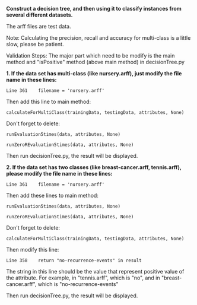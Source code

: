 **Construct a decision tree, and then using it to classify instances from several different datasets.**

The arff files are test data.

Note: Calculating the precision, recall and accuracy for multi-class is a little slow, please be patient.

Validation Steps:
The major part which need to be modify is the main method and "isPositive" method (above main method) in decisionTree.py

**1. If the data set has multi-class (like nursery.arff), just modify the file name in these lines:**
    
    Line 361    filename = 'nursery.arff'

Then add this line to main method:
    
    calculateForMultiClass(trainingData, testingData, attributes, None)

Don't forget to delete:
    
    runEvaluation5times(data, attributes, None)
    
    runZeroREvaluation5times(data, attributes, None)

Then run decisionTree.py, the result will be displayed.



**2. If the data set has two classes (like breast-cancer.arff, tennis.arff), please modify the file name in these lines:**
    
    Line 361    filename = 'nursery.arff'

Then add these lines to main method:
    
    runEvaluation5times(data, attributes, None)
    
    runZeroREvaluation5times(data, attributes, None)

Don't forget to delete:
    
    calculateForMultiClass(trainingData, testingData, attributes, None)

Then modify this line:
    
    Line 358    return "no-recurrence-events" in result
    
The string in this line should be the value that represent positive value of the attribute. For example, in "tennis.arff", which is "no", and in "breast-cancer.arff", which is "no-recurrence-events"

Then run decisionTree.py, the result will be displayed.

